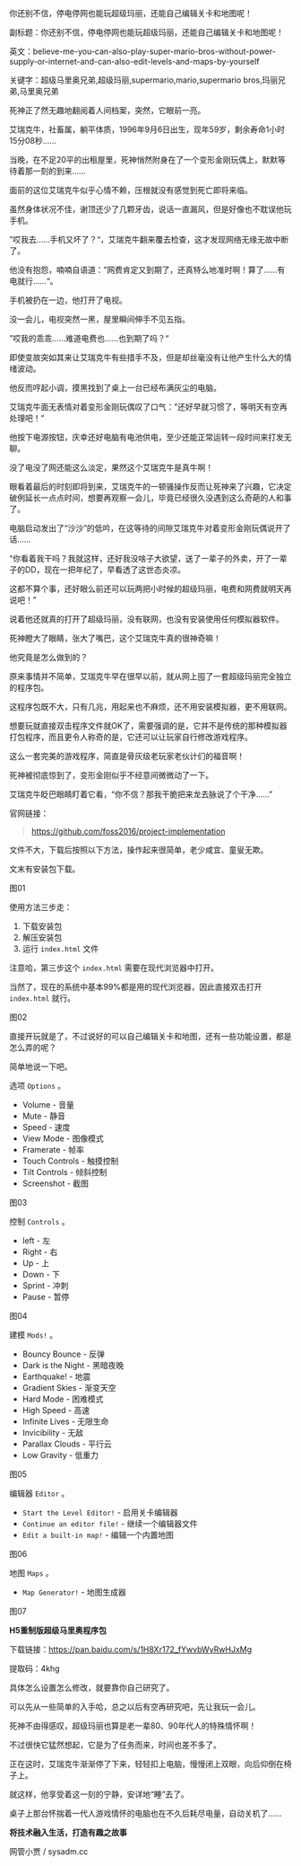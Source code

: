 你还别不信，停电停网也能玩超级玛丽，还能自己编辑关卡和地图呢！

副标题：你还别不信，停电停网也能玩超级玛丽，还能自己编辑关卡和地图呢！

英文：believe-me-you-can-also-play-super-mario-bros-without-power-supply-or-internet-and-can-also-edit-levels-and-maps-by-yourself

关键字：超级马里奥兄弟,超级玛丽,supermario,mario,supermario bros,玛丽兄弟,马里奥兄弟





死神正了然无趣地翻阅着人间档案，突然，它眼前一亮。

艾瑞克牛，社畜属，躺平体质，1996年9月6日出生，现年59岁，剩余寿命1小时15分08秒……

当晚，在不足20平的出租屋里，死神悄然附身在了一个变形金刚玩偶上，默默等待着那一刻的到来……



面前的这位艾瑞克牛似乎心情不赖，压根就没有感觉到死亡即将来临。

虽然身体状况不佳，谢顶还少了几颗牙齿，说话一直漏风，但是好像也不耽误他玩手机。

”哎我去……手机又坏了？“，艾瑞克牛翻来覆去检查，这才发现网络无缘无故中断了。

他没有抱怨，喃喃自语道：”网费肯定又到期了，还真特么地准时啊！算了……有电就行……“。

手机被扔在一边，他打开了电视。



没一会儿，电视突然一黑，屋里瞬间伸手不见五指。

”哎我的乖乖……难道电费也……也到期了吗？“

即使变故突如其来让艾瑞克牛有些措手不及，但是却丝毫没有让他产生什么大的情绪波动。

他反而哼起小调，摸黑找到了桌上一台已经布满灰尘的电脑。

艾瑞克牛面无表情对着变形金刚玩偶叹了口气：”还好早就习惯了，等明天有空再处理吧！“

他按下电源按钮，庆幸还好电脑有电池供电，至少还能正常运转一段时间来打发无聊。



没了电没了网还能这么淡定，果然这个艾瑞克牛是真牛啊！

眼看着最后的时刻即将到来，艾瑞克牛的一顿骚操作反而让死神来了兴趣，它决定破例延长一点点时间，想要再观察一会儿，毕竟已经很久没遇到这么奇葩的人和事了。

电脑启动发出了“沙沙”的低吟，在这等待的间隙艾瑞克牛对着变形金刚玩偶说开了话……



“你看着我干吗？我就这样，还好我没啥子大欲望，送了一辈子的外卖，开了一辈子的DD，现在一把年纪了，早看透了这世态炎凉。

这都不算个事，还好眼么前还可以玩两把小时候的超级玛丽，电费和网费就明天再说吧！”

说着他还就真的打开了超级玛丽，没有联网，也没有安装使用任何模拟器软件。

死神瞪大了眼睛，张大了嘴巴，这个艾瑞克牛真的很神奇嘛！

他究竟是怎么做到的？



原来事情并不简单，艾瑞克牛早在很早以前，就从网上囤了一套超级玛丽完全独立的程序包。

这程序包既不大，只有几兆，用起来也不麻烦，还不用安装模拟器，更不用联网。

想要玩就直接双击程序文件就OK了，需要强调的是，它并不是传统的那种模拟器打包程序，而且更令人称奇的是，它还可以让玩家自行修改游戏程序。

这么一套完美的游戏程序，简直是骨灰级老玩家老伙计们的福音啊！



死神被彻底惊到了，变形金刚似乎不经意间微微动了一下。

艾瑞克牛眨巴眼睛盯着它看，“你不信？那我干脆把来龙去脉说了个干净……”





官网链接：

> https://github.com/foss2016/project-implementation





文件不大，下载后按照以下方法，操作起来很简单，老少咸宜、童叟无欺。

文末有安装包下载。

图01



使用方法三步走：

1. 下载安装包
2. 解压安装包
3. 运行 `index.html` 文件



注意哈，第三步这个 `index.html` 需要在现代浏览器中打开。

当然了，现在的系统中基本99%都是用的现代浏览器，因此直接双击打开 `index.html` 就行。

图02



直接开玩就是了，不过说好的可以自己编辑关卡和地图，还有一些功能设置，都是怎么弄的呢？

简单地说一下吧。



选项 `Options` 。

* Volume - 音量
* Mute - 静音
* Speed - 速度
* View Mode - 图像模式
* Framerate - 帧率
* Touch Controls - 触摸控制
* Tilt Controls - 倾斜控制
* Screenshot - 截图

图03



控制 `Controls` 。

* left - 左
* Right - 右
* Up - 上
* Down - 下
* Sprint - 冲刺
* Pause - 暂停

图04



建模 `Mods!` 。

* Bouncy Bounce - 反弹
* Dark is the Night - 黑暗夜晚
* Earthquake! - 地震
* Gradient Skies - 渐变天空
* Hard Mode - 困难模式
* High Speed - 高速
* Infinite Lives - 无限生命
* Invicibility - 无敌
* Parallax Clouds - 平行云
* Low Gravity - 低重力

图05



编辑器 `Editor` 。

* `Start the Level Editor!` - 启用关卡编辑器
* `Continue an editor file!` - 继续一个编辑器文件
* `Edit a built-in map!` - 编辑一个内置地图

图06



地图 `Maps` 。

* `Map Generator!` - 地图生成器

图07



**H5重制版超级马里奥程序包**

下载链接：https://pan.baidu.com/s/1H8Xr172_fYwvbWyRwHJxMg

提取码：4khg



具体怎么设置怎么修改，就要靠你自己研究了。

可以先从一些简单的入手哈，总之以后有空再研究吧，先让我玩一会儿。



死神不由得感叹，超级玛丽也算是老一辈80、90年代人的特殊情怀啊！

不过很快它猛然想起，它是为了任务而来，时间也差不多了。

正在这时，艾瑞克牛渐渐停了下来，轻轻扣上电脑，慢慢闭上双眼，向后仰倒在椅子上。

就这样，他享受着这一刻的宁静，安详地“睡”去了。

桌子上那台怀揣着一代人游戏情怀的电脑也在不久后耗尽电量，自动关机了……





**将技术融入生活，打造有趣之故事**

网管小贾 / sysadm.cc